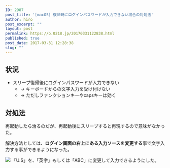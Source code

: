 ```yaml
---
ID: 2987
post_title: '[macOS] 復帰時にログインパスワードが入力できない場合の対処法'
author: hiro
post_excerpt: ""
layout: post
permalink: https://b.0218.jp/20170331122838.html
published: true
post_date: 2017-03-31 12:28:38
slug: ""
---
```

## 状況
* スリープ復帰後にログインパスワードが入力できない
  * → キーボードからの文字入力を受け付けない
  * → ただしファンクションキーやcapsキーは効く

## 対処法
再起動したら治るのだが、再起動後にスリープすると再現するので意味がなかった。

解決方法としては、**ログイン画面の右上にある入力ソースを変更する**事で文字入力する事ができるようになった。

![](https://i.imgur.com/QsCG7so.png)
「U.S」を、「英字」もしくは「ABC」に変更して入力できるようにした。
